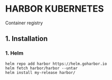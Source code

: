 # HARBOR KUBERNETES

Container registry

## 1. Installation
### 1. Helm
```
helm repo add harbor https://helm.goharbor.io
helm fetch harbor/harbor --untar
helm install my-release harbor/
```
